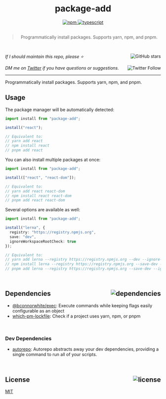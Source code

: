 <!-- auto header start -->
<div id="top" align="center">
  <h1>package-add</h1>
  <a href="https://npmjs.com/package/package-add">
    <img alt="npm" src="https://img.shields.io/npm/v/package-add.svg">
  </a>
  <a href="https://github.com/bconnorwhite/package-add">
    <img alt="typescript" src="https://img.shields.io/github/languages/top/bconnorwhite/package-add.svg">
  </a>
</div>

<br />

<blockquote align="center">Programmatically install packages. Supports yarn, npm, and pnpm.</blockquote>

<br />

_If I should maintain this repo, please ⭐️_
<a href="https://github.com/bconnorwhite/package-add">
  <img align="right" alt="GitHub stars" src="https://img.shields.io/github/stars/bconnorwhite/package-add?label=%E2%AD%90%EF%B8%8F&style=social">
</a>

_DM me on [Twitter](https://twitter.com/bconnorwhite) if you have questions or suggestions._
<a href="https://twitter.com/bconnorwhite">
  <img align="right" alt="Twitter Follow" src="https://img.shields.io/twitter/url?label=%40bconnorwhite&style=social&url=https%3A%2F%2Ftwitter.com%2Fbconnorwhite">
</a>

---
<!-- auto header end -->
Programmatically install packages. Supports yarn, npm, and pnpm.

## Usage

The package manager will be automatically detected:

```ts
import install from "package-add";

install("react");

// Equivalent to:
// yarn add react
// npm install react
// pnpm add react
```

You can also install multiple packages at once:
```ts
import install from "package-add";

install(["react", "react-dom"]);

// Equivalent to:
// yarn add react react-dom
// npm install react react-dom
// pnpm add react react-dom
```

Several options are available as well:

```ts
import install from "package-add";

install("lerna", {
  registry: "https://registry.npmjs.org",
  save: "dev",
  ignoreWorkspaceRootCheck: true
});

// Equivalent to:
// yarn add lerna --registry https://registry.npmjs.org --dev --ignore-workspace-root-check
// npm install lerna --registry https://registry.npmjs.org --save-dev --ignore-workspace-root-check
// pnpm add lerna --registry https://registry.npmjs.org --save-dev --ignore-workspace-root-check
```

<!-- auto footer start -->

<br />

<h2 id="dependencies">Dependencies<a href="https://www.npmjs.com/package/package-add?activeTab=dependencies"><img align="right" alt="dependencies" src="https://img.shields.io/librariesio/release/npm/package-add.svg"></a></h2>

- [@bconnorwhite/exec](https://www.npmjs.com/package/@bconnorwhite/exec): Execute commands while keeping flags easily configurable as an object
- [which-pm-lockfile](https://www.npmjs.com/package/which-pm-lockfile): Check if a project uses yarn, npm, or pnpm


<br />

<h3>Dev Dependencies</h3>

- [autorepo](https://www.npmjs.com/package/autorepo): Autorepo abstracts away your dev dependencies, providing a single command to run all of your scripts.


<br />

<h2 id="license">License <a href="https://opensource.org/licenses/MIT"><img align="right" alt="license" src="https://img.shields.io/npm/l/package-add.svg"></a></h2>

[MIT](https://opensource.org/licenses/MIT)
<!-- auto footer end -->
